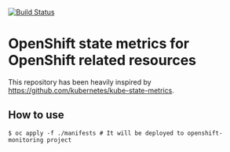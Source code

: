 [![Build Status](https://travis-ci.org/openshift/openshift-state-metrics.svg?branch=master)](https://travis-ci.org/wanghaoran1988/openshift-state-metrics)

# OpenShift state metrics for OpenShift related resources
This repository has been heavily inspired by <https://github.com/kubernetes/kube-state-metrics>.

## How to use

```
$ oc apply -f ./manifests # It will be deployed to openshift-monitoring project
```
